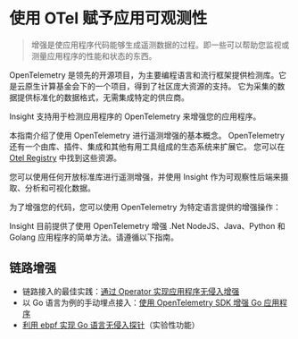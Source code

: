 # 使用 OTel 赋予应用可观测性

> 增强是使应用程序代码能够生成遥测数据的过程。即一些可以帮助您监视或测量应用程序的性能和状态的东西。

OpenTelemetry 是领先的开源项目，为主要编程语言和流行框架提供检测库。它是云原生计算基金会下的一个项目，得到了社区庞大资源的支持。
它为采集的数据提供标准化的数据格式，无需集成特定的供应商。

Insight 支持用于检测应用程序的 OpenTelemetry 来增强您的应用程序。

本指南介绍了使用 OpenTelemetry 进行遥测增强的基本概念。
OpenTelemetry 还有一个由库、插件、集成和其他有用工具组成的生态系统来扩展它。
您可以在 [Otel Registry](https://opentelemetry.io/registry/) 中找到这些资源。

您可以使用任何开放标准库进行遥测增强，并使用 Insight 作为可观察性后端来摄取、分析和可视化数据。

为了增强您的代码，您可以使用 OpenTelemetry 为特定语言提供的增强操作：

Insight 目前提供了使用 OpenTelemetry 增强 .Net NodeJS、Java、Python 和 Golang 应用程序的简单方法。请遵循以下指南。

## 链路增强

- 链路接入的最佳实践：[通过 Operator 实现应用程序无侵入增强](./operator.md)
- 以 Go 语言为例的手动埋点接入：[使用 OpenTelemetry SDK 增强 Go 应用程序](./golang/golang.md)
- [利用 ebpf 实现 Go 语言无侵入探针](https://github.com/keyval-dev/opentelemetry-go-instrumentation/blob/master/docs/getting-started/README.md)（实验性功能）

<!--
## 日志增强

TBD
-->
